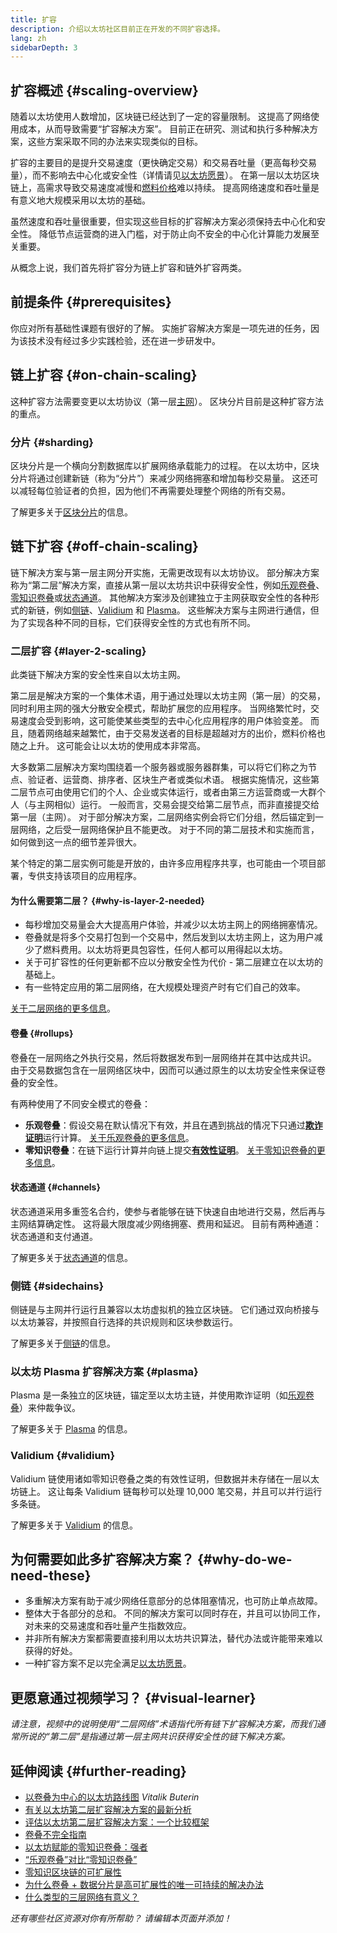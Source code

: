 ```yaml
---
title: 扩容
description: 介绍以太坊社区目前正在开发的不同扩容选择。
lang: zh
sidebarDepth: 3
---
```


## 扩容概述 {#scaling-overview}

随着以太坊使用人数增加，区块链已经达到了一定的容量限制。 这提高了网络使用成本，从而导致需要“扩容解决方案”。 目前正在研究、测试和执行多种解决方案，这些方案采取不同的办法来实现类似的目标。

扩容的主要目的是提升交易速度（更快确定交易）和交易吞吐量（更高每秒交易量），而不影响去中心化或安全性（详情请见[以太坊愿景](/roadmap/vision/)）。 在第一层以太坊区块链上，高需求导致交易速度减慢和[燃料价格](/developers/docs/gas/)难以持续。 提高网络速度和吞吐量是有意义地大规模采用以太坊的基础。

虽然速度和吞吐量很重要，但实现这些目标的扩容解决方案必须保持去中心化和安全性。 降低节点运营商的进入门槛，对于防止向不安全的中心化计算能力发展至关重要。

从概念上说，我们首先将扩容分为链上扩容和链外扩容两类。

## 前提条件 {#prerequisites}

你应对所有基础性课题有很好的了解。 实施扩容解决方案是一项先进的任务，因为该技术没有经过多少实践检验，还在进一步研发中。

## 链上扩容 {#on-chain-scaling}

这种扩容方法需要变更以太坊协议（第一层[主网](/glossary/#mainnet)）。 区块分片目前是这种扩容方法的重点。

### 分片 {#sharding}

区块分片是一个横向分割数据库以扩展网络承载能力的过程。 在以太坊中，区块分片将通过创建新链（称为“分片”）来减少网络拥塞和增加每秒交易量。 这还可以减轻每位验证者的负担，因为他们不再需要处理整个网络的所有交易。

了解更多关于[区块分片](/upgrades/sharding/)的信息。

## 链下扩容 {#off-chain-scaling}

链下解决方案与第一层主网分开实施，无需更改现有以太坊协议。 部分解决方案称为“第二层”解决方案，直接从第一层以太坊共识中获得安全性，例如[乐观卷叠](/developers/docs/scaling/optimistic-rollups/)、[零知识卷叠](/developers/docs/scaling/zk-rollups/)或[状态通道](/developers/docs/scaling/state-channels/)。 其他解决方案涉及创建独立于主网获取安全性的各种形式的新链，例如[侧链](#sidechains)、[Validium](#validium) 和 [Plasma](#plasma)。 这些解决方案与主网进行通信，但为了实现各种不同的目标，它们获得安全性的方式也有所不同。

### 二层扩容 {#layer-2-scaling}

此类链下解决方案的安全性来自以太坊主网。

第二层是解决方案的一个集体术语，用于通过处理以太坊主网（第一层）的交易，同时利用主网的强大分散安全模式，帮助扩展您的应用程序。 当网络繁忙时，交易速度会受到影响，这可能使某些类型的去中心化应用程序的用户体验变差。 而且，随着网络越来越繁忙，由于交易发送者的目标是超越对方的出价，燃料价格也随之上升。 这可能会让以太坊的使用成本非常高。

大多数第二层解决方案均围绕着一个服务器或服务器群集，可以将它们称之为节点、验证者、运营商、排序者、区块生产者或类似术语。 根据实施情况，这些第二层节点可由使用它们的个人、企业或实体运行，或者由第三方运营商或一大群个人（与主网相似）运行。 一般而言，交易会提交给第二层节点，而非直接提交给第一层（主网）。 对于部分解决方案，二层网络实例会将它们分组，然后锚定到一层网络，之后受一层网络保护且不能更改。 对于不同的第二层技术和实施而言，如何做到这一点的细节差异很大。

某个特定的第二层实例可能是开放的，由许多应用程序共享，也可能由一个项目部署，专供支持该项目的应用程序。

#### 为什么需要第二层？ {#why-is-layer-2-needed}

- 每秒增加交易量会大大提高用户体验，并减少以太坊主网上的网络拥塞情况。
- 卷叠就是将多个交易打包到一个交易中，然后发到以太坊主网上，这为用户减少了燃料费用。以太坊将更具包容性，任何人都可以用得起以太坊。
- 关于可扩容性的任何更新都不应以分散安全性为代价 - 第二层建立在以太坊的基础上。
- 有一些特定应用的第二层网络，在大规模处理资产时有它们自己的效率。

[关于二层网络的更多信息](/layer-2/)。

#### 卷叠 {#rollups}

卷叠在一层网络之外执行交易，然后将数据发布到一层网络并在其中达成共识。 由于交易数据包含在一层网络区块中，因而可以通过原生的以太坊安全性来保证卷叠的安全性。

有两种使用了不同安全模式的卷叠：

- **乐观卷叠**：假设交易在默认情况下有效，并且在遇到挑战的情况下只通过[**欺诈证明**](/glossary/#fraud-proof)运行计算。 [关于乐观卷叠的更多信息](/developers/docs/scaling/optimistic-rollups/)。
- **零知识卷叠**：在链下运行计算并向链上提交[**有效性证明**](/glossary/#validity-proof)。 [关于零知识卷叠的更多信息](/developers/docs/scaling/zk-rollups/)。

#### 状态通道 {#channels}

状态通道采用多重签名合约，使参与者能够在链下快速自由地进行交易，然后再与主网结算确定性。 这将最大限度减少网络拥塞、费用和延迟。 目前有两种通道：状态通道和支付通道。

了解更多关于[状态通道](/developers/docs/scaling/state-channels/)的信息。

### 侧链 {#sidechains}

侧链是与主网并行运行且兼容以太坊虚拟机的独立区块链。 它们通过双向桥接与以太坊兼容，并按照自行选择的共识规则和区块参数运行。

了解更多关于[侧链](/developers/docs/scaling/sidechains/)的信息。

### 以太坊 Plasma 扩容解决方案 {#plasma}

Plasma 是一条独立的区块链，锚定至以太坊主链，并使用欺诈证明（如[乐观卷叠](/developers/docs/scaling/optimistic-rollups/)）来仲裁争议。

了解更多关于 [Plasma](/developers/docs/scaling/plasma/) 的信息。

### Validium {#validium}

Validium 链使用诸如零知识卷叠之类的有效性证明，但数据并未存储在一层以太坊链上。 这让每条 Validium 链每秒可以处理 10,000 笔交易，并且可以并行运行多条链。

了解更多关于 [Validium](/developers/docs/scaling/validium/) 的信息。

## 为何需要如此多扩容解决方案？ {#why-do-we-need-these}

- 多重解决方案有助于减少网络任意部分的总体阻塞情况，也可防止单点故障。
- 整体大于各部分的总和。 不同的解决方案可以同时存在，并且可以协同工作，对未来的交易速度和吞吐量产生指数效应。
- 并非所有解决方案都需要直接利用以太坊共识算法，替代办法或许能带来难以获得的好处。
- 一种扩容方案不足以完全满足[以太坊愿景](/roadmap/vision/)。

## 更愿意通过视频学习？ {#visual-learner}

<YouTube id="BgCgauWVTs0" />

_请注意，视频中的说明使用“二层网络”术语指代所有链下扩容解决方案，而我们通常所说的“第二层”是指通过第一层主网共识获得安全性的链下解决方案。_

<YouTube id="7pWxCklcNsU" />

## 延伸阅读 {#further-reading}

- [以卷叠为中心的以太坊路线图](https://ethereum-magicians.org/t/a-rollup-centric-ethereum-roadmap/4698) _Vitalik Buterin_
- [有关以太坊第二层扩容解决方案的最新分析](https://www.l2beat.com/)
- [评估以太坊第二层扩容解决方案：一个比较框架](https://medium.com/matter-labs/evaluating-ethereum-l2-scaling-solutions-a-comparison-framework-b6b2f410f955)
- [卷叠不完全指南](https://vitalik.ca/general/2021/01/05/rollup.html)
- [以太坊赋能的零知识卷叠：强者](https://hackmd.io/@canti/rkUT0BD8K)
- [“乐观卷叠”对比“零知识卷叠”](https://limechain.tech/blog/optimistic-rollups-vs-zk-rollups/)
- [零知识区块链的可扩展性](https://ethworks.io/assets/download/zero-knowledge-blockchain-scaling-ethworks.pdf)
- [为什么卷叠 + 数据分片是高可扩展性的唯一可持续的解决办法](https://polynya.medium.com/why-rollups-data-shards-are-the-only-sustainable-solution-for-high-scalability-c9aabd6fbb48)
- [什么类型的三层网络有意义？](https://vitalik.ca/general/2022/09/17/layer_3.html)

_还有哪些社区资源对你有所帮助？ 请编辑本页面并添加！_
